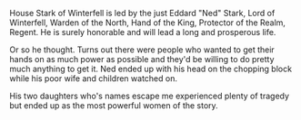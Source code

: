 House Stark of Winterfell is led by the just Eddard "Ned" Stark, Lord of
Winterfell, Warden of the North, Hand of the King, Protector of the Realm,
Regent.  He is surely honorable and will lead a long and prosperous life.

Or so he thought. Turns out there were people who wanted to get their hands on as much power as possible and they'd be willing to do pretty much anything to get it. Ned ended up with his head on the chopping block while his poor wife and children watched on.

His two daughters who's names escape me experienced plenty of tragedy but ended up as the most powerful women of the story.
